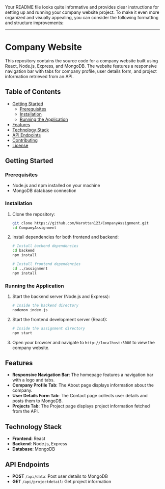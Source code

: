Your README file looks quite informative and provides clear instructions for setting up and running your company website project. To make it even more organized and visually appealing, you can consider the following formatting and structure improvements:

---

# Company Website

This repository contains the source code for a company website built using React, Node.js, Express, and MongoDB. The website features a responsive navigation bar with tabs for company profile, user details form, and project information retrieved from an API.

## Table of Contents

- [Getting Started](#getting-started)
  - [Prerequisites](#prerequisites)
  - [Installation](#installation)
  - [Running the Application](#running-the-application)
- [Features](#features)
- [Technology Stack](#technology-stack)
- [API Endpoints](#api-endpoints)
- [Contributing](#contributing)
- [License](#license)

## Getting Started

### Prerequisites

- Node.js and npm installed on your machine
- MongoDB database connection

### Installation

1. Clone the repository:

   ```bash
   git clone https://github.com/Narottan123/CompanyAssignment.git
   cd CompanyAssignment
   ```

2. Install dependencies for both frontend and backend:

   ```bash
   # Install backend dependencies
   cd backend
   npm install

   # Install frontend dependencies
   cd ../assignment
   npm install
   ```

### Running the Application

1. Start the backend server (Node.js and Express):

   ```bash
   # Inside the backend directory
   nodemon index.js
   ```

2. Start the frontend development server (React):

   ```bash
   # Inside the assignment directory
   npm start
   ```

3. Open your browser and navigate to `http://localhost:3000` to view the company website.

## Features

- **Responsive Navigation Bar**: The homepage features a navigation bar with a logo and tabs.
- **Company Profile Tab**: The About page displays information about the company.
- **User Details Form Tab**: The Contact page collects user details and posts them to MongoDB.
- **Projects Tab**: The Project page displays project information fetched from the API.

## Technology Stack

- **Frontend**: React
- **Backend**: Node.js, Express
- **Database**: MongoDB

## API Endpoints

- **POST** `/api/data`: Post user details to MongoDB
- **GET** `/api/projectdetail`: Get project information

